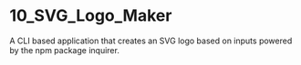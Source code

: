 # 10_SVG_Logo_Maker
A CLI based application that creates an SVG logo based on inputs powered by the npm package inquirer.
